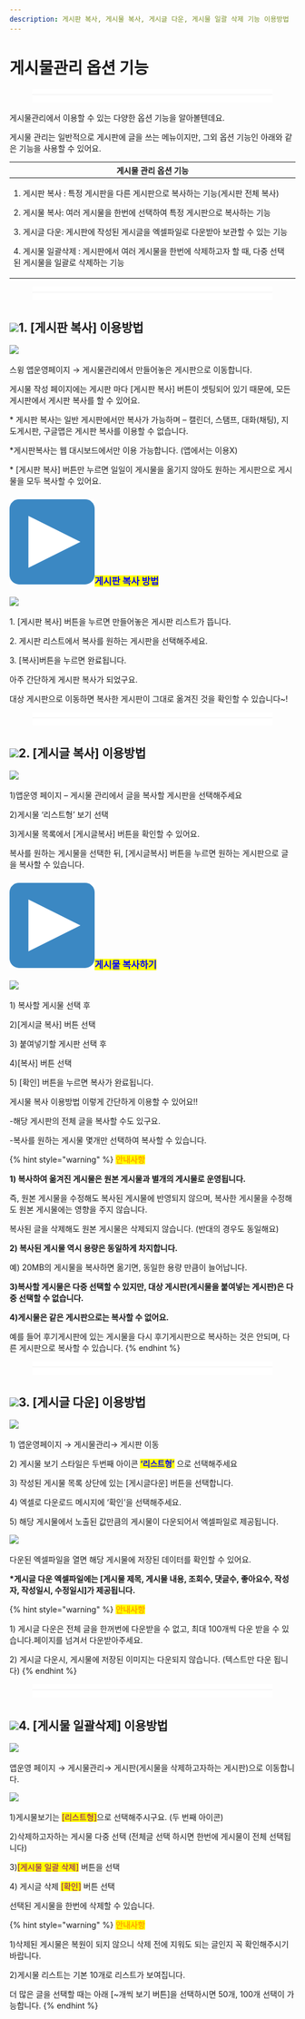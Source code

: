 ```yaml
---
description: 게시판 복사, 게시물 복사, 게시글 다운, 게시물 일괄 삭제 기능 이용방법
---
```


# 게시물관리 옵션 기능

<figure><img src="../../../.gitbook/assets/구분선 (4).PNG" alt=""><figcaption></figcaption></figure>

게시물관리에서 이용할 수 있는 다양한 옵션 기능을 알아볼텐데요.

게시물 관리는 일반적으로 게시판에 글을 쓰는 메뉴이지만, 그외 옵션 기능인 아래와 같은 기능을 사용할 수 있어요.

| 게시물 관리 옵션 기능                                                                                                                                                                                                                             |
| ---------------------------------------------------------------------------------------------------------------------------------------------------------------------------------------------------------------------------------------- |
| <p>1. 게시판 복사 : 특정 게시판을 다른 게시판으로 복사하는 기능(게시판 전체 복사)</p><p>2. 게시물 복사: 여러 게시물을 한번에 선택하여 특정 게시판으로 복사하는 기능</p><p>3. 게시글 다운: 게시판에 작성된 게시글을 엑셀파일로 다운받아 보관할 수 있는 기능</p><p>4. 게시물 일괄삭제 : 게시판에서 여러 게시물을 한번에 삭제하고자 할 때, 다중 선택된 게시물을 일괄로 삭제하는 기능</p> |

<figure><img src="../../../.gitbook/assets/구분선 (4).PNG" alt=""><figcaption></figcaption></figure>

## ![](https://wp.swing2app.co.kr/wp-content/uploads/2018/09/%EB%8B%A8%EB%9D%BD1-1.png)1. \[게시판 복사] 이용방법

![](https://wp.swing2app.co.kr/wp-content/uploads/2019/12/%EA%B2%8C%EC%8B%9C%ED%8C%90%EB%B3%B5%EC%82%AC\_20.06.png)

스윙 앱운영페이지 → 게시물관리에서  만들어놓은 게시판으로 이동합니다.

게시물 작성 페이지에는 게시판 마다  \[게시판 복사] 버튼이 셋팅되어 있기 때문에, 모든 게시판에서 게시판 복사를 할 수 있어요.

\* 게시판 복사는 일반 게시판에서만 복사가 가능하며 –  캘린더, 스탬프, 대화(채팅), 지도게시판, 구글맵은 게시판 복사를 이용할 수 없습니다.

\*게시판복사는 웹 대시보드에서만 이용 가능합니다. (앱에서는 이용X)

\* \[게시판 복사] 버튼만 누르면 일일이 게시물을 옮기지 않아도 원하는 게시판으로 게시물을 모두 복사할 수 있어요.



### <img src="../../../.gitbook/assets/image (7).png" alt="" data-size="line"><mark style="color:blue;">**게시판 복사 방법**</mark>

![](https://wp.swing2app.co.kr/wp-content/uploads/2019/12/%EA%B2%8C%EC%8B%9C%ED%8C%90%EB%B3%B5%EC%82%AC1\_20.06.png)

1\. \[게시판 복사] 버튼을 누르면 만들어놓은 게시판 리스트가 뜹니다.

2\. 게시판 리스트에서 복사를 원하는 게시판을 선택해주세요.

3\. \[복사]버튼을 누르면 완료됩니다.

아주 간단하게 게시판 복사가 되었구요.&#x20;

대상 게시판으로 이동하면 복사한 게시판이 그대로 옮겨진 것을 확인할 수 있습니다\~!

<figure><img src="../../../.gitbook/assets/구분선 (4).PNG" alt=""><figcaption></figcaption></figure>

## ![](https://wp.swing2app.co.kr/wp-content/uploads/2018/09/%EB%8B%A8%EB%9D%BD1-1.png)2. \[게시글 복사] 이용방법

![](https://wp.swing2app.co.kr/wp-content/uploads/2019/12/%EA%B2%8C%EC%8B%9C%EB%AC%BC%EB%B3%B5%EC%82%AC\_20.06.png)

1\)앱운영 페이지 – 게시물 관리에서 글을 복사할 게시판을 선택해주세요

2\)게시물 ‘리스트형’ 보기 선택&#x20;

3\)게시물 목록에서  \[게시글복사] 버튼을 확인할 수 있어요.

복사를 원하는 게시물을 선택한 뒤, \[게시글복사] 버튼을 누르면 원하는 게시판으로 글을 복사할 수 있습니다.&#x20;



### <img src="../../../.gitbook/assets/image (7).png" alt="" data-size="line"><mark style="color:blue;">**게시물 복사하기**</mark><mark style="color:blue;">​</mark>

![](https://wp.swing2app.co.kr/wp-content/uploads/2019/12/%EA%B2%8C%EC%8B%9C%EB%AC%BC%EB%B3%B5%EC%82%AC1\_20.06.png)

1\) 복사할 게시물 선택 후

2\)\[게시글 복사] 버튼 선택&#x20;

3\) 붙여넣기할 게시판 선택 후

4\)\[복사] 버튼 선택

5\) \[확인] 버튼을 누르면 복사가 완료됩니다.&#x20;

게시물 복사 이용방법 이렇게 간단하게 이용할 수 있어요!!

\-해당 게시판의 전체 글을 복사할 수도 있구요.

\-복사를 원하는 게시물 몇개만 선택하여 복사할 수 있습니다.

{% hint style="warning" %}
<mark style="color:orange;">**안내사항**</mark>

**1) 복사하여 옮겨진 게시물은 원본 게시물과 별개의 게시물로 운영됩니다.**

즉, 원본 게시물을 수정해도 복사된 게시물에 반영되지 않으며, 복사한 게시물을 수정해도 원본 게시물에는 영향을 주지 않습니다.

복사된 글을 삭제해도 원본 게시물은 삭제되지 않습니다. (반대의 경우도 동일해요)

**2) 복사된 게시물 역시 용량은 동일하게 차지합니다.**

예) 20MB의 게시물을 복사하면 옮기면, 동일한 용량 만큼이 늘어납니다.

**3)복사할 게시물은 다중 선택할 수 있지만, 대상 게시판(게시물을 붙여넣는 게시판)은 다중 선택할 수 없습니다.**

**4)게시물은 같은 게시판으로는 복사할 수 없어요.**

예를 들어 후기게시판에 있는 게시물을 다시 후기게시판으로 복사하는 것은 안되며, 다른 게시판으로 복사할 수 있습니다.
{% endhint %}



<figure><img src="../../../.gitbook/assets/구분선 (4).PNG" alt=""><figcaption></figcaption></figure>

## ![](https://wp.swing2app.co.kr/wp-content/uploads/2018/09/%EB%8B%A8%EB%9D%BD1-1.png)3. \[게시글 다운] 이용방법

![](https://wp.swing2app.co.kr/wp-content/uploads/2019/05/%EA%B2%8C%EC%8B%9C%EA%B8%80%EB%8B%A4%EC%9A%B42.png)

1\) 앱운영페이지 → 게시물관리→ 게시판 이동

2\) 게시물 보기 스타일은 두번째 아이콘 <mark style="color:blue;">**‘리스트형’**</mark> 으로 선택해주세요

3\) 작성된 게시물 목록 상단에 있는 \[게시글다운] 버튼을 선택합니다.

4\) 엑셀로 다운로드 메시지에 ‘확인’을 선택해주세요.

5\) 해당 게시물에서 노출된 값만큼의 게시물이 다운되어서 엑셀파일로 제공됩니다.



![](https://wp.swing2app.co.kr/wp-content/uploads/2019/12/%EA%B2%8C%EC%8B%9C%EA%B8%80%EB%8B%A4%EC%9A%B43.png)

다운된 엑셀파일을 열면 해당 게시물에 저장된 데이터를 확인할 수 있어요.

**\*게시글 다운 엑셀파일에는 \[게시물 제목, 게시물 내용, 조회수, 댓글수, 좋아요수, 작성자, 작성일시, 수정일시]가 제공됩니다.**

{% hint style="warning" %}
<mark style="color:orange;">**안내사항**</mark>

1\) 게시글 다운은 전체 글을 한꺼번에 다운받을 수 없고, 최대 100개씩 다운 받을 수 있습니다.페이지를 넘겨서 다운받아주세요.

2\) 게시글 다운시, 게시물에 저장된 이미지는 다운되지 않습니다. (텍스트만 다운 됩니다)
{% endhint %}



<figure><img src="../../../.gitbook/assets/구분선 (4).PNG" alt=""><figcaption></figcaption></figure>

## ![](https://wp.swing2app.co.kr/wp-content/uploads/2018/09/%EB%8B%A8%EB%9D%BD1-1.png)4. \[게시물 일괄삭제] 이용방법

![](https://wp.swing2app.co.kr/wp-content/uploads/2019/11/%EC%9D%BC%EA%B4%84%EC%82%AD%EC%A0%9C.png)

앱운영 페이지 → 게시물관리→ 게시판(게시물을 삭제하고자하는 게시판)으로 이동합니다.



![](https://wp.swing2app.co.kr/wp-content/uploads/2019/12/%EA%B2%8C%EC%8B%9C%EB%AC%BC%EC%82%AD%EC%A0%9C.png)

1\)게시물보기는 <mark style="color:purple;">\[리스트형]</mark>으로 선택해주시구요. (두 번째 아이콘)

2\)삭제하고자하는 게시물 다중 선택 (전체글 선택 하시면 한번에 게시물이 전체 선택됩니다)

3\)<mark style="color:purple;">\[게시물 일괄 삭제]</mark> 버튼을 선택

4\) 게시글 삭제 <mark style="color:purple;">\[확인]</mark> 버튼 선택&#x20;

&#x20;선택된 게시물을 한번에 삭제할 수 있습니다.

{% hint style="warning" %}
<mark style="color:orange;">**안내사항**</mark>

1\)삭제된 게시물은 복원이 되지 않으니 삭제 전에 지워도 되는 글인지 꼭 확인해주시기 바랍니다.

2\)게시물 리스트는 기본 10개로 리스트가 보여집니다.

더 많은 글을 선택할 때는 아래 \[\~개씩 보기 버튼]을 선택하시면 50개, 100개 선택이 가능합니다.
{% endhint %}

